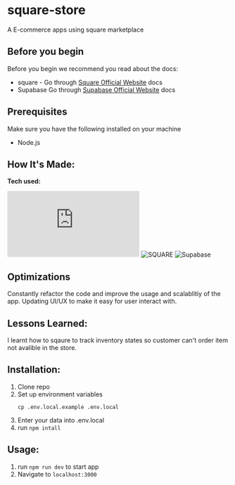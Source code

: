 # square-store

A E-commerce apps using square marketplace

## Before you begin
Before you begin we recommend you read about the docs:
* square - Go through [Square Official Website](https://developer.squareup.com/docs) docs
* Supabase Go through [Supabase Official Website](https://supabase.com/) docs
## Prerequisites
Make sure you have the following installed on your machine
* Node.js

## How It's Made:

**Tech used:**<p>![NextJS](https://img.shields.io/static/v1?label=|&message=NEXT.JS&color=2b625f&style=plastic&logo=next.js) ![SQUARE](https://img.shields.io/static/v1?label=|&message=SQUARE&color=bbb111&style=plastic&logo=square) ![Supabase](https://img.shields.io/static/v1?label=|&message=SUPABASE&color=40cd8c&style=plastic&logo=supabase)</p>

## Optimizations

Constantly refactor the code and improve the usage and scalablitiy of the app. Updating UI/UX to make it easy for user interact with.

## Lessons Learned:

I learnt how to sqaure to track inventory states so customer can't order item not avalible in the store.

## Installation:

1. Clone repo
1. Set up environment variables
   ```
   cp .env.local.example .env.local
   ```
1. Enter your data into .env.local
1. run `npm intall`

## Usage:

1. run `npm run dev` to start app
1. Navigate to `localhost:3000`